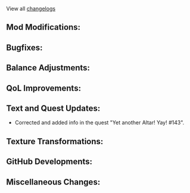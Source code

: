 
View all [changelogs](https://github.com/Divine-Journey-2/Divine-Journey-2/tree/main/changelog)

## Mod Modifications:



## Bugfixes:



## Balance Adjustments:



## QoL Improvements:



## Text and Quest Updates:

- Corrected and added info in the quest "Yet another Altar! Yay! #143".

## Texture Transformations:



## GitHub Developments:



## Miscellaneous Changes:
